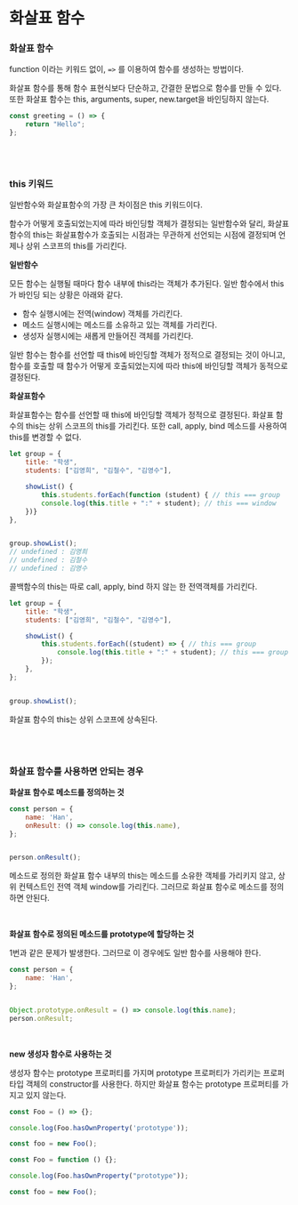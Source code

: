 # 화살표 함수

### 화살표 함수

function 이라는 키워드 없이, `=>` 를 이용하여 함수를 생성하는 방법이다.

화살표 함수를 통해 함수 표현식보다 단순하고, 간결한 문법으로 함수를 만들 수 있다. 또한 화살표 함수는 this, arguments, super, new.target을 바인딩하지 않는다.

```javascript
const greeting = () => {
	return "Hello";
};
```

</br>

</br>

### this 키워드

일반함수와 화살표함수의 가장 큰 차이점은 this 키워드이다.

함수가 어떻게 호출되었는지에 따라 바인딩할 객체가 결정되는 일반함수와 달리, 화살표함수의 this는 화살표함수가 호출되는 시점과는 무관하게 선언되는 시점에 결정되며 언제나 상위 스코프의 this를 가리킨다.

**일반함수**

모든 함수는 실행될 때마다 함수 내부에 this라는 객체가 추가된다. 일반 함수에서 this가 바인딩 되는 상황은 아래와 같다.

- 함수 실행시에는 전역(window) 객체를 가리킨다.
- 메소드 실행시에는 메소드를 소유하고 있는 객체를 가리킨다.
- 생성자 실행시에는 새롭게 만들어진 객체를 가리킨다.

일반 함수는 함수를 선언할 때 this에 바인딩할 객체가 정적으로 결정되는 것이 아니고, 함수를 호출할 때 함수가 어떻게 호출되었는지에 따라 this에 바인딩할 객체가 동적으로 결정된다.

**화살표함수**

화살표함수는 함수를 선언할 때 this에 바인딩할 객체가 정적으로 결정된다. 화살표 함수의 this는 상위 스코프의 this를 가리킨다. 또한 call, apply, bind 메소드를 사용하여 this를 변경할 수 없다.

```javascript
let group = {
    title: "학생",
    students: ["김영희", "김철수", "김영수"],

	showList() {
        this.students.forEach(function (student) { // this === group
        console.log(this.title + ":" + student); // this === window
	})}
},


group.showList();
// undefined : 김영희
// undefined : 김철수
// undefined : 김영수
```

콜백함수의 this는 따로 call, apply, bind 하지 않는 한 전역객체를 가리킨다.

```javascript
let group = {
	title: "학생",
	students: ["김영희", "김철수", "김영수"],

	showList() {
		this.students.forEach((student) => { // this === group
			console.log(this.title + ":" + student); // this === group
		});
	},
};


group.showList();
```

화살표 함수의 this는 상위 스코프에 상속된다.

</br>

</br>

### 화살표 함수를 사용하면 안되는 경우

**화살표 함수로 메소드를 정의하는 것**

```javascript
const person = {
	name: 'Han',
    onResult: () => console.log(this.name),
};


person.onResult();
```

메소드로 정의한 화살표 함수 내부의 this는 메소드를 소유한 객체를 가리키지 않고, 상위 컨텍스트인 전역 객체 window를 가리킨다. 그러므로 화살표 함수로 메소드를 정의하면 안된다.

</br>

**화살표 함수로 정의된 메소드를 prototype에 할당하는 것**

1번과 같은 문제가 발생한다. 그러므로 이 경우에도 일반 함수를 사용해야 한다.

```javascript
const person = {
	name: 'Han',
};


Object.prototype.onResult = () => console.log(this.name);
person.onResult;
```

</br>

**new 생성자 함수로 사용하는 것**

생성자 함수는 prototype 프로퍼티를 가지며 prototype 프로퍼티가 가리키는 프로퍼타입 객체의 constructor를 사용한다. 하지만 화살표 함수는 prototype 프로퍼티를 가지고 있지 않는다.

```javascript
const Foo = () => {};

console.log(Foo.hasOwnProperty('prototype'));

const foo = new Foo();

const Foo = function () {};

console.log(Foo.hasOwnProperty("prototype"));

const foo = new Foo();
```

